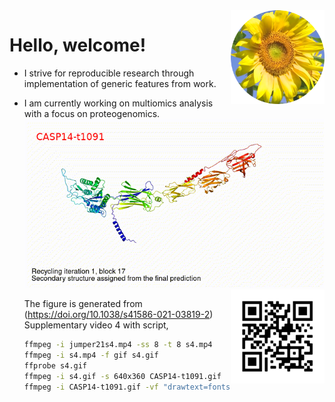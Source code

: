 <img src="https://github.com/jinghuazhao/jinghuazhao/blob/master/gansubaiyin-circle.png" align="right" height="150" width="150" />

# Hello, welcome!

- I strive for reproducible research through implementation of generic features from work.
- I am currently working on multiomics analysis with a focus on proteogenomics.
    ![Another beast being trained in town...](CASP14-t1091-text.gif)
    <img src="https://github.com/jinghuazhao/jinghuazhao/blob/master/jhz-50.png" align="right" />

    The figure is generated from (https://doi.org/10.1038/s41586-021-03819-2) Supplementary video 4 with script,

    ```bash
    ffmpeg -i jumper21s4.mp4 -ss 8 -t 8 s4.mp4
    ffmpeg -i s4.mp4 -f gif s4.gif
    ffprobe s4.gif
    ffmpeg -i s4.gif -s 640x360 CASP14-t1091.gif
    ffmpeg -i CASP14-t1091.gif -vf "drawtext=fontsize=20:text='CASP14-t1091':fontcolor=red:x=25:y=30" CASP14-t1091-text.gif
    ```

